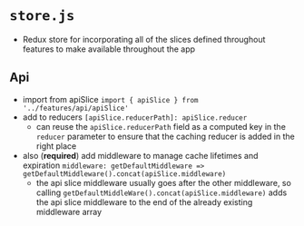 # `store.js`

- Redux store for incorporating all of the slices defined throughout features to make available throughout the app

## Api

- import from apiSlice
  `import { apiSlice } from '../features/api/apiSlice'`
- add to reducers
  `[apiSlice.reducerPath]: apiSlice.reducer`
  - can reuse the `apiSlice.reducerPath` field as a computed key in the `reducer` parameter to ensure that the caching reducer is added in the right place
- also (**required**) add middleware to manage cache lifetimes and expiration
  `middleware: getDefaultMiddleware => getDefaultMiddleware().concat(apiSlice.middleware)`
  - the api slice middleware usually goes after the other middleware, so calling `getDefaultMiddleWare().concat(apiSlice.middleware)` adds the api slice middleware to the end of the already existing middleware array